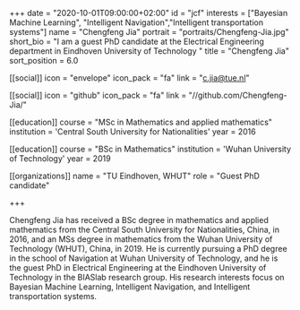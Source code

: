 +++
date = "2020-10-01T09:00:00+02:00"
id = "jcf"
interests = ["Bayesian Machine Learning", "Intelligent Navigation","Intelligent transportation systems"]
name = "Chengfeng Jia"
portrait = "portraits/Chengfeng-Jia.jpg"
short_bio = "I am a guest PhD candidate at the Electrical Engineering department in Eindhoven University of Technology "
title = "Chengfeng Jia"
sort_position = 6.0

[[social]]
    icon = "envelope"
    icon_pack = "fa"
    link = "c.jia@tue.nl"
	
[[social]]
    icon = "github"
    icon_pack = "fa"
    link = "//github.com/Chengfeng-Jia/"

[[education]]
    course = "MSc in Mathematics and applied mathematics"
    institution = 'Central South University for Nationalities'
    year = 2016
    
[[education]]
    course = "BSc in Mathematics"
    institution = 'Wuhan University of Technology'
    year = 2019


[[organizations]]
    name = "TU Eindhoven, WHUT"
    role = "Guest PhD candidate"

+++

Chengfeng Jia has received a BSc degree in mathematics and applied mathematics from the Central South University for Nationalities, China, in 2016, and an MSs degree in mathematics from the Wuhan University of Technology (WHUT), China, in 2019.
He is currently pursuing a PhD degree in the school of Navigation at Wuhan University of Technology, and he is the guest PhD in Electrical Engineering at the Eindhoven University of Technology in the BIASlab research group. 
His research interests focus on Bayesian Machine Learning, Intelligent Navigation, and Intelligent transportation systems.